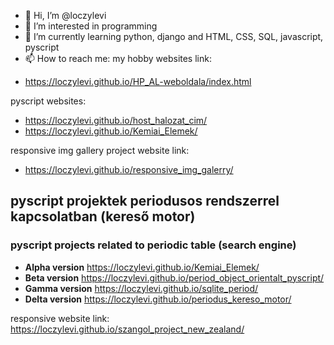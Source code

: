 - 👋 Hi, I’m @loczylevi
- 👀 I’m interested in programming 
- 🌱 I’m currently learning python, django and HTML, CSS, SQL, javascript, pyscript
- 📫 How to reach me:
my hobby websites link:
* https://loczylevi.github.io/HP_AL-weboldala/index.html

pyscript websites:
* https://loczylevi.github.io/host_halozat_cim/
* https://loczylevi.github.io/Kemiai_Elemek/

responsive img gallery project website link:

* https://loczylevi.github.io/responsive_img_galerry/
<!---
loczylevi/loczylevi is a ✨ special ✨ repository because its `README.md` (this file) appears on your GitHub profile.
You can click the Preview link to take a look at your changes.
--->

## pyscript projektek periodusos rendszerrel kapcsolatban (kereső motor) 
### pyscript projects related to periodic table (search engine)

* __Alpha version__ https://loczylevi.github.io/Kemiai_Elemek/
* __Beta version__ https://loczylevi.github.io/period_object_orientalt_pyscript/
* __Gamma version__ https://loczylevi.github.io/sqlite_period/
* __Delta version__ https://loczylevi.github.io/periodus_kereso_motor/ 

responsive website link: https://loczylevi.github.io/szangol_project_new_zealand/
